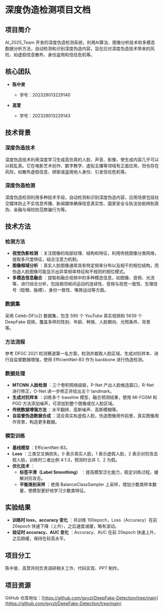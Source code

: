 # 深度伪造检测项目文档

## 项目简介

AI_2025_Team 开发的深度伪造检测系统，利用AI算法、图像分析技术和多模态数据分析方法，自动检测和识别深度伪造内容，旨在应对深度伪造技术带来的风险，如虚假信息散布、身份盗用和信任危机等。

## 核心团队

  * **陈中旻**
    * 学号：202328013229140

  * **高萱**
    * 学号：202328013229143

## 技术背景

### 深度伪造技术

深度伪造技术利用深度学习生成高仿真的人脸、声音、影像，使生成内容几乎可以以假乱真。它在电影艺术创作、数字教学、虚拟主播等领域有正面应用，但也存在风险，如散布虚假信息、绑架或盗用他人身份、引发信任危机等。

### 深度伪造检测

深度伪造检测利用多种技术手段，自动检测和识别深度伪造内容，应用场景包括社交媒体防止不实信息传播、新闻媒体确保信息真实性、国家安全与执法协助辨别真伪、金融与保险防范欺骗行为等。

## 技术方法

### 检测方法

  * **视觉伪影检测** ：关注图像的局部纹理、结构和特征，利用传统图像分类网络，提取多尺度特征，结合注意力机制。
  * **图像频域分析** ：真实人脸图像通常具有特定频率分布以及相干的相位结构，而伪造人脸图像可能显示出异常频率特征和不规则的相位模式。
  * **多模态信息融合** ：提取和融合视频中的多种模态信息，如图像、音频、光流等，进行综合分析，包括相邻帧间运动的连续性、音频与视觉一致性、生理信号（眨眼、脉搏）、身份一致性、嘴唇运动等方面。

### 数据集

采用 Celeb-DF(v2) 数据集，包含 590 个 YouTube 真实视频和 5639 个 DeepFake 视频，覆盖多样的性别、年龄、种族、人脸朝向、光照条件、背景等。

### 方法流程

参考 DFGC 2021 检测赛道第一名方案，检测并裁取人脸区域，生成对抗样本、进行自监督数据增强，使用 EfficientNet-B3 作为 backbone 进行伪造检测。

### 数据处理

  * **MTCNN 人脸检测** ：三个卷积网络级联，P-Net 产出人脸候选窗口，R-Net 进行修正，O-Net 进一步修正并给出五个 landmark。
  * **生成对抗样本** ：训练多个 baseline 模型，融合预测结果，使用 MI-FGSM 和 PGD 方法添加噪声，可添加到整个图像或仅人脸区域。
  * **传统数据增强方法** ：水平翻转、高斯噪声、高斯模糊等。
  * **自监督伪造数据合成** ：混合真实和虚假人脸，伪造图像用作前景，真实图像用作背景，构造更多数据。

### 模型训练

  * **基线模型** ：EfficientNet-B3。
  * **Loss** ：三类交叉熵损失，0 表示真实人脸，1 表示虚假人脸，2 表示对抗攻击假人脸，训练时三者比例 4:1:3，预测时合并 1、2 为假。
  * **优化技术** ：
    * **标签平滑（Label Smoothing）** ：提高模型泛化能力，稳定训练过程，缓解对抗攻击。
    * **平衡类别采样** ：使用 BalanceClassSampler 上采样，增加少数类样本数量，使模型更好地学习少数类特征。

## 实验结果

  * **训练时 loss、accuracy 变化** ：共训练 100epoch，Loss（Accuracy）在前 20epoch 快速下降（上升），之后速度减缓，略有波动。
  * **验证时 accuracy、AUC 变化** ：Accuracy、AUC 在前 20epoch 快速上升，之后趋缓，保持在较高水平。

## 项目分工

陈中旻、高萱共同负责调研相关工作、代码实现、PPT 制作。

## 项目资源

GitHub 仓库地址：[https://github.com/gxyzl/DeepFake-Detection/tree/main](https://github.com/gxyzl/DeepFake-Detection/tree/main)
